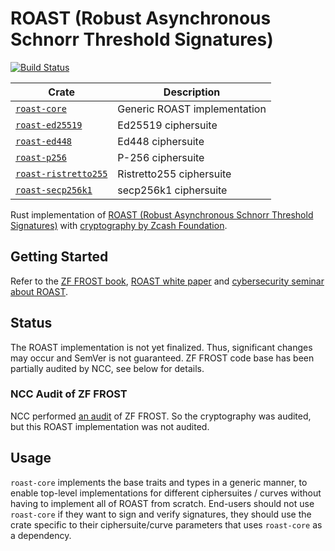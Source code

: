 # ROAST (Robust Asynchronous Schnorr Threshold Signatures)

[![Build Status](https://github.com/StackOverflowExcept1on/roast/workflows/CI/badge.svg)](https://github.com/StackOverflowExcept1on/roast/actions)

| Crate                                      | Description                  |
|--------------------------------------------|------------------------------|
| [`roast-core`](roast-core)                 | Generic ROAST implementation |
| [`roast-ed25519`](roast-ed25519)           | Ed25519 ciphersuite          |
| [`roast-ed448`](roast-ed448)               | Ed448 ciphersuite            |
| [`roast-p256`](roast-ed448)                | P-256 ciphersuite            |
| [`roast-ristretto255`](roast-ristretto255) | Ristretto255 ciphersuite     |
| [`roast-secp256k1`](roast-secp256k1)       | secp256k1 ciphersuite        |

Rust implementation of [ROAST (Robust Asynchronous Schnorr Threshold Signatures)](https://eprint.iacr.org/2022/550)
with [cryptography by Zcash Foundation](https://github.com/ZcashFoundation/frost).

## Getting Started

Refer to the [ZF FROST book](https://frost.zfnd.org), [ROAST white paper](https://eprint.iacr.org/2022/550)
and [cybersecurity seminar about ROAST](https://youtu.be/FVW6Hgt_meg?feature=shared).

## Status

The ROAST implementation is not yet finalized. Thus, significant changes may occur and SemVer is not guaranteed. ZF
FROST code base has been partially audited by NCC, see below for details.

### NCC Audit of ZF FROST

NCC performed [an audit](https://github.com/ZcashFoundation/frost/blob/main/README.md#ncc-audit) of ZF FROST. So the
cryptography was audited, but this ROAST implementation was not audited.

## Usage

`roast-core` implements the base traits and types in a generic manner, to enable top-level implementations for different
ciphersuites / curves without having to implement all of ROAST from scratch. End-users should not use `roast-core` if
they want to sign and verify signatures, they should use the crate specific to their ciphersuite/curve parameters that
uses `roast-core` as a dependency.
